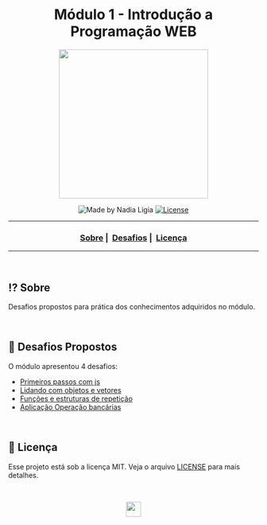 <h1 align="center">Módulo 1 - Introdução a Programação WEB</h1>

<p align="center">
    <img src="https://ik.imagekit.io/l7cwocexhc/LaunchBase_kzLdte5vZ.png" width=300>
</p>

<p align="center">
  <img alt="Made by Nadia Ligia" src="https://img.shields.io/badge/made%20by-Nadia%20Ligia-informational">
  
  <a href="license.md">
  <img alt="License" src="https://img.shields.io/badge/License-MIT-informational">
  </a>
</p>

___

<h3 align="center">
  <a href="#interrobang-sobre">Sobre</a>&nbsp;|&nbsp;
  <a href="#rocket-desafios-propostos">Desafios</a>&nbsp;|&nbsp;
  <a href="#memo-licença">Licença</a>
</h3>

___

<br>

## :interrobang: Sobre

Desafios propostos para prática dos conhecimentos adquiridos no módulo.

<br>

##  :rocket: Desafios Propostos

O módulo apresentou 4 desafios:

- [Primeiros passos com js](./desafio1-1)
- [Lidando com objetos e vetores](./desafio1-2)
- [Funções e estruturas de repetição](./desafio1-3)
- [Aplicação Operação bancárias](./desafio1-4)

<br>

##  :memo: Licença 

Esse projeto está sob a licença MIT. Veja o arquivo [LICENSE](LICENSE) para mais detalhes.

<br>

<p align="center">
    <a href="./" >
        <img src="https://ik.imagekit.io/l7cwocexhc/iconfinder_agt_home_17821_M8bhUSrzv.ico" width="30">
    </a>
</p>
